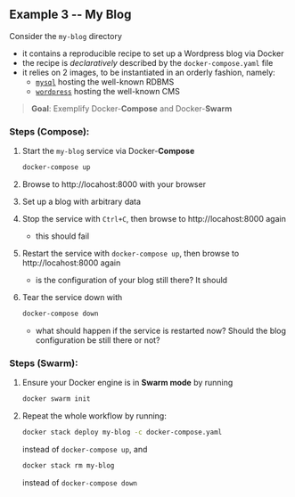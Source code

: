 ## Example 3 -- My Blog

Consider the `my-blog` directory
- it contains a reproducible recipe to set up a Wordpress blog via Docker
- the recipe is _declaratively_ described by the `docker-compose.yaml` file
- it relies on 2 images, to be instantiated in an orderly fashion, namely:
    + [`mysql`](https://hub.docker.com/_/mysql) hosting the well-known RDBMS
    + [`wordpress`](https://hub.docker.com/_/mysql) hosting the well-known CMS

> __Goal__: Exemplify Docker-**Compose** and Docker-**Swarm**

### Steps (Compose):

1. Start the `my-blog` service via Docker-**Compose**
    ```bash
    docker-compose up
    ```

2. Browse to http://locahost:8000 with your browser

3. Set up a blog with arbitrary data

4. Stop the service with `Ctrl+C`, then browse to http://locahost:8000 again
    + this should fail

5. Restart the service with `docker-compose up`, then browse to http://locahost:8000 again
    + is the configuration of your blog still there? It should

6. Tear the service down with
    ```bash
    docker-compose down
    ```

    - what should happen if the service is restarted now? Should the blog configuration be still there or not?

### Steps (Swarm):

1. Ensure your Docker engine is in __Swarm mode__ by running
    ```bash
    docker swarm init
    ```

2. Repeat the whole workflow by running:
    ```bash
    docker stack deploy my-blog -c docker-compose.yaml
    ```
    instead of `docker-compose up`, and
    ```bash
    docker stack rm my-blog
    ```
    instead of `docker-compose down`
